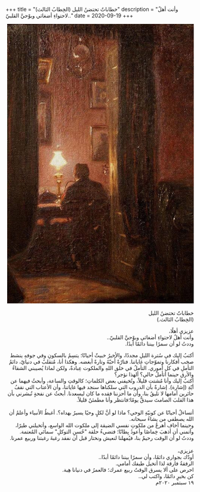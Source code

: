 +++
title = "خطاباتٌ تحتضنُ الليل (الخِطابُ الثالث)"
description = "وأنت أهلٌ لاحتواءِ أضغاثي وبوْحيَّ القلبيّ.."
date = 2020-09-19
+++


<div dir="rtl">

![night-words](night-words.jpg)

خطاباتٌ تحتضنُ الليل <br>
(الخِطابُ الثالث.) <br>

عزيزي أهلًا، <br>
وأنت أهلٌ لاحتواءِ أضغاثي وبوْحيَّ القلبيّ.. <br>
وددتُ لو أن سمرًا بيننا دائمًا أبدًا. <br>

أكتبُ إليك في سُترة الليلِ مجددًا، والأخيرُ خبيثٌ أحيانًا؛ يتسِمُ بالسكونِ وفي جوفهِ ينشط صخب أفكارنا وتموّجاتِ غاياتنا. فتارّةً أُحبّهُ وتارةً أبغضه. وهكذا أنا، مُتقلبٌ في دنيايّ، دائمُ التأملِ في كل أموري. التأملُ في خلق اللهِ والملكوت عِبادةٌ، ولكن لماذا يُصيبني الشقاءُ والأرق حينما أتأملُ حالي؟ ألهذا نؤجر؟ <br>
أكتبُ إليك وأنا مُشتت قليلاً، وتُخيفني بعض الكلماتِ؛ كالوقتِ والساعة، وأبحثُ فيهما عن أيّةِ (إشارة). إشارةٌ بأن الدروب التي سلكناها سنجد فيها غاياتنا، وأن الأعتاب التي نقفُ حائرين أمامها لا تليقُ بنا، وأن ما أحزننا فقده ما كان ليسعدنا. أبحثُ عن نفحةٍ تُبشرني بأن هذا القلبَ الصامتَ سيدقُّ يومًا؛فانتظر وأنا مطمئنٌ قليلاً. <br>
<br>
أتساءلُ أحيانًا عن كونيّةِ الوحي؟ ماذا لو أنَّ لكلٍ وحيًا يسيرُ بهداه؟. أغبطُ الأنبياء وأعلمُ أن الله يصطفي من يشاءُ سبحانه. <br>
وحينما أخاف أهرعُ من ملكوتِ نفسي الضيقة إلى ملكوت الله الواسع، وأتخيلني طيرًا، وأتمني أن أذهبَ خِماصًا وأعودُ بِطانًا؛ فتضيءُ حلقة "حُسنِ التوكلِ" سمائي المُعتمة. <br>
وددتُ لو أن الوقت رحيمٌ بنا، فيُمهلنا لنعيش ونختار قبل أن نفقد رغبةَ رغبتنا وربيع عمرنا. <br>
<br>
عزيزي،  <br>
أودّك بجواري دائمًا، وأن سمرًا بيننا دائمًا أبدًا.. <br>
الرفقةُ فارقة لذا أتخيل طيفك أمامي. <br>
احرص على ألا يسرق الوقتُ ربيع عمرك؛ فالعمرُ في دنيانا هِبة. <br>
كن بخيرٍ دائمًا، واكتب لي.. <br>
١٩ سبتمبر ٢٠٢٠م <br>

</div>